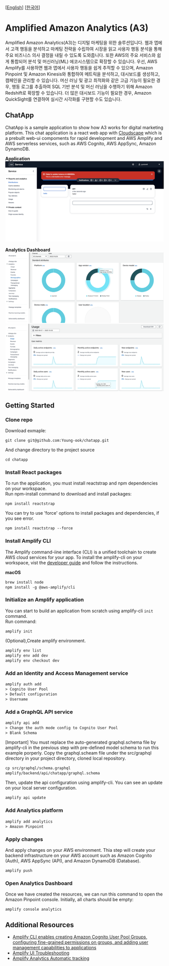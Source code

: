 [[English](README.md)] [[한국어](README.ko.md)]

# Amplified Amazon Analytics (A3)
Amplified Amazon Analytics(A3)는 디지털 마케팅을 위한 솔루션입니다. 웹과 앱에서 고객 행동을 분석하고 마케팅 전략을 수립하여 시장을 읽고 사용자 행동 분석을 통해 주요 비즈니스 의사 결정을 내릴 수 있도록 도와줍니다. 또한 AWS의 주요 서비스와 쉽게 통합되어 분석 및 머신러닝(ML) 에코시스템으로 확장할 수 있습니다. 우선, AWS Amplify를 사용하면 웹과 앱에서 사용자 행동을 쉽게 추적할 수 있으며, Amazon Pinpoint 및 Amazon Kinesis와 통합하여 메트릭을 분석하고, 대시보드를 생성하고, 캠페인을 관리할 수 있습니다. 머신 러닝 및 광고 최적화와 같은 고급 기능이 필요한 경우, 행동 로그를 추출하여 SQL 기반 분석 및 머신 러닝을 수행하기 위해 Amazon Redshift로 확장할 수 있습니다. 더 많은 대시보드 기능이 필요한 경우, Amazon QuickSight를 연결하여 실시간 시각화를 구현할 수도 있습니다.

## ChatApp
ChatApp is a sample application to show how A3 works for digital marketing platform. This chat application is a react web app with [Cloudscape](https://cloudscape.design/) which is a prebuilt web-ui compoments for rapid development and AWS Amplify and AWS serverless services, such as AWS Cognito, AWS AppSync, Amazon DynamoDB.

**Application**\
![chatapp-cloudscape-amplify](res/chatapp-cloudscape-amplify.png)

**Analytics Dashboard**\
![aws-pp-client-platform](res/aws-pp-client-platform.png)
![aws-pp-mau](res/aws-pp-mau.png)

## Getting Started
### Clone repo
Download exmaple:
```
git clone git@github.com:Young-ook/chatapp.git
```
And change directory to the project source
```
cd chatapp
```

### Install React packages
To run the application, you must install reactstrap and npm dependencies on your workspace.\
Run npm-install command to download and install packages:
```
npm install reactstrap
```
You can try to use 'force' options to install packages and dependencies, if you see error.
```
npm install reactstrap --force
```

### Install Amplify CLI
The Amplify command-iine interface (CLI) is a unified toolchain to create AWS cloud services for your app. To install the amplify-cli on your workspace, vist the [developer guide](https://docs.amplify.aws/cli/start/install/) and follow the instructions.

**macOS**
```
brew install node
npm install -g @aws-amplify/cli
```

### Initialize an Amplify application
You can start to build an application from scratch using amplify-cli `init` command.\
Run command:
```
amplify init
```
(Optional),Create amplify environment.
```
amplify env list
amplify env add dev
amplify env checkout dev
```
### Add an Identity and Access Management service
```
amplify auth add
> Cognito User Pool
> Default configuration
> Username
```

### Add a GraphQL API service
```
amplify api add
> Change the auth mode config to Cognito User Pool
> Blank Schema
```
[Important] You must replace the auto-generated graphql.schema file by amplify-cli in the previous step with pre-defined model schema to run this example porperly.
Copy the graphql.scheam file under the src/graphql directory in your project directory, cloned local repository.
```
cp src/graphql/schema.graphql amplify/backend/api/chatapp/graphql.schema
```
Then, update the api configuration using amplify-cli. You can see an update on your local server configuration. 
```
amplify api update
```

### Add Analytics platform
```
amplify add analytics
> Amazon Pinpoint
```

### Apply changes
And apply changes on your AWS environment. Thia step will create your backend infrastructure on your AWS account such as Amazon Cognito (Auth), AWS AppSync (API), and Amazon DynamoDB (Database).
```
amplify push
```

### Open Analytics Dashboard
Once we have created the resources, we can run this command to open the Amazon Pinpoint console. Initially, all charts should be empty:
```
amplify console analytics
```

## Additional Resources
- [Amplify CLI enables creating Amazon Cognito User Pool Groups, configuring fine-grained permissions on groups, and adding user management capabilities to applications](https://aws.amazon.com/ko/blogs/mobile/amplify-cli-enables-creating-amazon-cognito-user-pool-groups-configuring-fine-grained-permissions-on-groups-and-adding-user-management-capabilities-to-applications/)
- [Amplify UI Troubleshooting](https://ui.docs.amplify.aws/react/getting-started/troubleshooting)
- [Amplify Analytics Automatic tracking](https://docs.amplify.aws/lib/analytics/autotrack/q/platform/js/)
